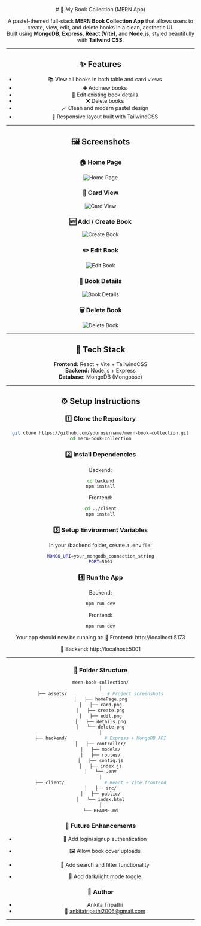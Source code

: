 <div align="center">
# 🌸 My Book Collection (MERN App)

A pastel-themed full-stack **MERN Book Collection App** that allows users to create, view, edit, and delete books in a clean, aesthetic UI.  
Built using **MongoDB**, **Express**, **React (Vite)**, and **Node.js**, styled beautifully with **Tailwind CSS**.

---

## ✨ Features
- 📚 View all books in both table and card views  
- ➕ Add new books  
- 📝 Edit existing book details  
- ❌ Delete books  
- 🪄 Clean and modern pastel design  
- 🌈 Responsive layout built with TailwindCSS  

---

## 🖼️ Screenshots

### 🏠 Home Page
![Home Page](./assets/homePage.png)

### 🧾 Card View
![Card View](./assets/card.png)

### 🆕 Add / Create Book
![Create Book](./assets/create.png)

### ✏️ Edit Book
![Edit Book](./assets/edit.png)

### 📖 Book Details
![Book Details](./assets/details.png)

### 🗑️ Delete Book
![Delete Book](./assets/delete.png)

---

## 🧠 Tech Stack

**Frontend:** React + Vite + TailwindCSS  
**Backend:** Node.js + Express  
**Database:** MongoDB (Mongoose)  

---

## ⚙️ Setup Instructions

### 1️⃣ Clone the Repository
```bash
git clone https://github.com/yourusername/mern-book-collection.git
cd mern-book-collection
```

### 2️⃣ Install Dependencies
Backend:
```bash
cd backend
npm install
```
Frontend:
```bash
cd ../client
npm install
```
### 3️⃣ Setup Environment Variables

In your /backend folder, create a .env file:
```bash
MONGO_URI=your_mongodb_connection_string
PORT=5001
```
### 4️⃣ Run the App

Backend:
```bash
npm run dev
```

Frontend:
```bash
npm run dev
```

Your app should now be running at:
🔗 Frontend: http://localhost:5173

🔗 Backend: http://localhost:5001

---

### 🧩 Folder Structure
```bash
mern-book-collection/
│
├── assets/               # Project screenshots
│   ├── homePage.png
│   ├── card.png
│   ├── create.png
│   ├── edit.png
│   ├── details.png
│   └── delete.png
│
├── backend/              # Express + MongoDB API
│   ├── controller/
│   ├── models/
│   ├── routes/
│   ├── config.js
│   ├── index.js
│   └── .env
│
├── client/               # React + Vite frontend
│   ├── src/
│   ├── public/
│   └── index.html
│
└── README.md
```

### 🚀 Future Enhancements

- 🔐 Add login/signup authentication

- 🖼️ Allow book cover uploads

- 🔎 Add search and filter functionality

- 🌙 Add dark/light mode toggle

### 💖 Author

- Ankita Tripathi
- 📧 ankitatripathi2006@gmail.com

--- 
